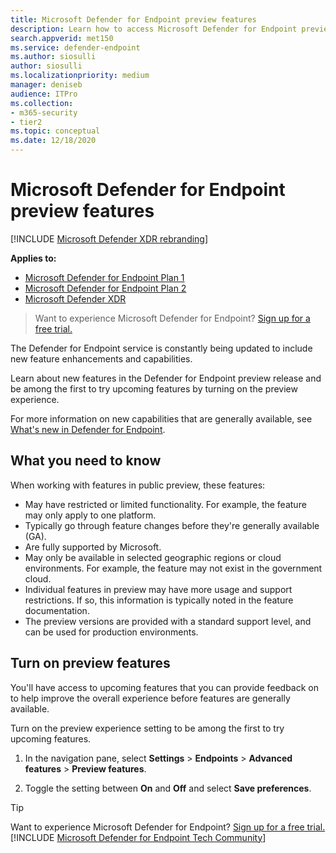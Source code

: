 ```yaml
---
title: Microsoft Defender for Endpoint preview features
description: Learn how to access Microsoft Defender for Endpoint preview features.
search.appverid: met150
ms.service: defender-endpoint
ms.author: siosulli
author: siosulli
ms.localizationpriority: medium
manager: deniseb
audience: ITPro
ms.collection: 
- m365-security
- tier2
ms.topic: conceptual
ms.date: 12/18/2020
---
```


# Microsoft Defender for Endpoint preview features

[!INCLUDE [Microsoft Defender XDR rebranding](../includes/microsoft-defender.md)]

**Applies to:**
- [Microsoft Defender for Endpoint Plan 1](microsoft-defender-endpoint.md)
- [Microsoft Defender for Endpoint Plan 2](microsoft-defender-endpoint.md)
- [Microsoft Defender XDR](/defender-xdr)

> Want to experience Microsoft Defender for Endpoint? [Sign up for a free trial.](https://signup.microsoft.com/create-account/signup?products=7f379fee-c4f9-4278-b0a1-e4c8c2fcdf7e&ru=https://aka.ms/MDEp2OpenTrial?ocid=docs-wdatp-exposedapis-abovefoldlink)

The Defender for Endpoint service is constantly being updated to include new feature enhancements and capabilities.

Learn about new features in the Defender for Endpoint preview release and be among the first to try upcoming features by turning on the preview experience.

For more information on new capabilities that are generally available, see [What's new in Defender for Endpoint](whats-new-in-microsoft-defender-endpoint.md).

## What you need to know

When working with features in public preview, these features:

- May have restricted or limited functionality. For example, the feature may only apply to one platform.
- Typically go through feature changes before they're generally available (GA).
- Are fully supported by Microsoft.
- May only be available in selected geographic regions or cloud environments. For example, the feature may not exist in the government cloud.
- Individual features in preview may have more usage and support restrictions. If so, this information is typically noted in the feature documentation.
- The preview versions are provided with a standard support level, and can be used for production environments.

## Turn on preview features

You'll have access to upcoming features that you can provide feedback on to help improve the overall experience before features are generally available.

Turn on the preview experience setting to be among the first to try upcoming features.

1. In the navigation pane, select **Settings** \> **Endpoints** \> **Advanced features** \> **Preview features**.

2. Toggle the setting between **On** and **Off** and select **Save preferences**.

> [!TIP]
> Want to experience Microsoft Defender for Endpoint? [Sign up for a free trial.](https://signup.microsoft.com/create-account/signup?products=7f379fee-c4f9-4278-b0a1-e4c8c2fcdf7e&ru=https://aka.ms/MDEp2OpenTrial?ocid=docs-wdatp-preview-belowfoldlink)
[!INCLUDE [Microsoft Defender for Endpoint Tech Community](../includes/defender-mde-techcommunity.md)]
